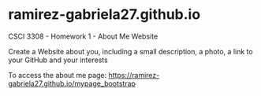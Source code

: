 # ramirez-gabriela27.github.io
CSCI 3308 - Homework 1 - About Me Website

Create a Website about you, including a small description, a photo, a link to your GitHub and your interests


To access the about me page:
https://ramirez-gabriela27.github.io/mypage_bootstrap
